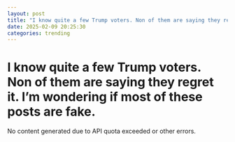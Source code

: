 ```yaml
---
layout: post
title: "I know quite a few Trump voters. Non of them are saying they regret it. I’m wondering if most of these posts are fake."
date: 2025-02-09 20:25:30
categories: trending
---
```


# I know quite a few Trump voters. Non of them are saying they regret it. I’m wondering if most of these posts are fake.

No content generated due to API quota exceeded or other errors.
